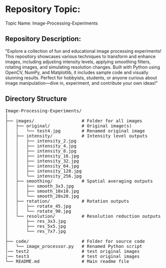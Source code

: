 # Repository Topic:
Topic Name: Image-Processing-Experiments
## Repository Description:
"Explore a collection of fun and educational image processing experiments! This repository showcases various techniques to transform and enhance images, including adjusting intensity levels, applying smoothing filters, rotating images, and simulating resolution changes. Built with Python using OpenCV, NumPy, and Matplotlib, it includes sample code and visually stunning results. Perfect for hobbyists, students, or anyone curious about image manipulation—dive in, experiment, and contribute your own ideas!"
## Directory Structure
<pre>
Image-Processing-Experiments/
│
├── images/                  # Folder for all images
│   ├── original/            # Original image(s)
│   │   └── test4.jpg        # Renamed original image
│   ├── intensity/           # Intensity level outputs
│   │   ├── intensity_2.jpg
│   │   ├── intensity_4.jpg
│   │   ├── intensity_8.jpg
│   │   ├── intensity_16.jpg
│   │   ├── intensity_32.jpg
│   │   ├── intensity_64.jpg
│   │   ├── intensity_128.jpg
│   │   └── intensity_256.jpg
│   ├── smoothing/           # Spatial averaging outputs
│   │   ├── smooth_3x3.jpg
│   │   ├── smooth_10x10.jpg
│   │   └── smooth_20x20.jpg
│   ├── rotation/            # Rotation outputs
│   │   ├── rotate_45.jpg
│   │   └── rotate_90.jpg
│   └── resolution/          # Resolution reduction outputs
│       ├── res_3x3.jpg
│       ├── res_5x5.jpg
│       └── res_7x7.jpg
│
├── code/                    # Folder for source code
│   └── image_processor.py   # Renamed Python script
│── test2                    # test original images
|── test3                    # test original images
└── README.md                # Main readme file
  </pre>

